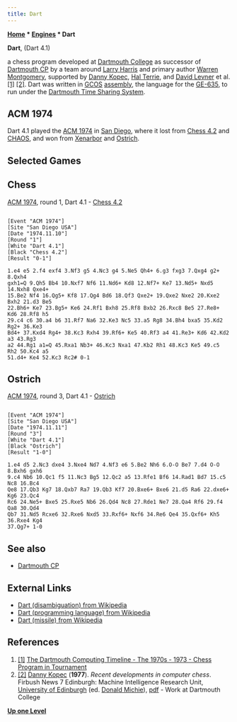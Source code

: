 ```yaml
---
title: Dart
---
```

**[Home](Home "Home") * [Engines](Engines "Engines") * Dart**

**Dart**, (Dart 4.1)

a chess program developed at [Dartmouth College](Dartmouth_College "Dartmouth College") as successor of [Dartmouth CP](Dartmouth_CP "Dartmouth CP") by a team around [Larry Harris](Larry_Harris "Larry Harris") and primary author [Warren Montgomery](Warren_Montgomery "Warren Montgomery"), supported by [Danny Kopec](Danny_Kopec "Danny Kopec"), [Hal Terrie](Hal_Terrie "Hal Terrie"), and [David Levner](index.php?title=David_Levner&action=edit&redlink=1 "David Levner (page does not exist)") et al. <a id="cite-note-1" href="#cite-ref-1">[1]</a> <a id="cite-note-2" href="#cite-ref-2">[2]</a>. Dart was written in [GCOS](https://en.wikipedia.org/wiki/General_Comprehensive_Operating_System) [assembly](Assembly "Assembly"), the language for the [GE-635](Honeywell_6000 "Honeywell 6000"), to run under the [Dartmouth Time Sharing System](https://en.wikipedia.org/wiki/Dartmouth_Time_Sharing_System).

## ACM 1974

Dart 4.1 played the [ACM 1974](ACM_1974 "ACM 1974") in [San Diego](https://en.wikipedia.org/wiki/San_Diego), where it lost from [Chess 4.2](</Chess_(Program)> "Chess (Program)") and [CHAOS](CHAOS "CHAOS"), and won from [Xenarbor](Xenarbor "Xenarbor") and [Ostrich](Ostrich "Ostrich").

## Selected Games

## Chess

[ACM 1974](ACM_1974 "ACM 1974"), round 1, Dart 4.1 - [Chess 4.2](</Chess_(Program)> "Chess (Program)")

```

[Event "ACM 1974"]
[Site "San Diego USA"]
[Date "1974.11.10"]
[Round "1"]
[White "Dart 4.1"]
[Black "Chess 4.2"]
[Result "0-1"]

1.e4 e5 2.f4 exf4 3.Nf3 g5 4.Nc3 g4 5.Ne5 Qh4+ 6.g3 fxg3 7.Qxg4 g2+ 8.Qxh4 
gxh1=Q 9.Qh5 Bb4 10.Nxf7 Nf6 11.Nd6+ Kd8 12.Nf7+ Ke7 13.Nd5+ Nxd5 14.Nxh8 Qxe4+ 
15.Be2 Nf4 16.Qg5+ Kf8 17.Qg4 Bd6 18.Qf3 Qxe2+ 19.Qxe2 Nxe2 20.Kxe2 Bxh2 21.d3 Be5 
22.Bh6+ Ke7 23.Bg5+ Ke6 24.Rf1 Bxh8 25.Rf8 Bxb2 26.Rxc8 Be5 27.Re8+ Kd6 28.Rf8 h5 
29.c4 c6 30.a4 b6 31.Rf7 Na6 32.Ke3 Nc5 33.a5 Rg8 34.Bh4 bxa5 35.Kd2 Rg2+ 36.Ke3 
Bd4+ 37.Kxd4 Rg4+ 38.Kc3 Rxh4 39.Rf6+ Ke5 40.Rf3 a4 41.Re3+ Kd6 42.Kd2 a3 43.Rg3 
a2 44.Rg1 a1=Q 45.Rxa1 Nb3+ 46.Kc3 Nxa1 47.Kb2 Rh1 48.Kc3 Ke5 49.c5 Rh2 50.Kc4 a5 
51.d4+ Ke4 52.Kc3 Rc2# 0-1

```

## Ostrich

[ACM 1974](ACM_1974 "ACM 1974"), round 3, Dart 4.1 - [Ostrich](Ostrich "Ostrich")

```

[Event "ACM 1974"]
[Site "San Diego USA"]
[Date "1974.11.11"]
[Round "3"]
[White "Dart 4.1"]
[Black "Ostrich"]
[Result "1-0"]

1.e4 d5 2.Nc3 dxe4 3.Nxe4 Nd7 4.Nf3 e6 5.Be2 Nh6 6.O-O Be7 7.d4 O-O 8.Bxh6 gxh6 
9.c4 Nb6 10.Qc1 f5 11.Nc3 Bg5 12.Qc2 a5 13.Rfe1 Bf6 14.Rad1 Bd7 15.c5 Nc8 16.Bc4 
Qe8 17.Qb3 Kg7 18.Qxb7 Ra7 19.Qb3 Kf7 20.Bxe6+ Bxe6 21.d5 Ra6 22.dxe6+ Kg6 23.Qc4 
Rc6 24.Ne5+ Bxe5 25.Rxe5 Nb6 26.Qd4 Nc8 27.Rde1 Ne7 28.Qa4 Rf6 29.f4 Qa8 30.Qd4 
Qb7 31.Nd5 Rcxe6 32.Rxe6 Nxd5 33.Rxf6+ Nxf6 34.Re6 Qe4 35.Qxf6+ Kh5 36.Rxe4 Kg4 
37.Qg7+ 1-0

```

## See also

- [Dartmouth CP](Dartmouth_CP "Dartmouth CP")

## External Links

- [Dart (disambiguation) from Wikipedia](https://en.wikipedia.org/wiki/Dart)
- [Dart (programming language) from Wikipedia](https://en.wikipedia.org/wiki/Dart_%28programming_language%29)
- [Dart (missile) from Wikipedia](https://en.wikipedia.org/wiki/Dart_%28missile%29)

## References

1. <a id="cite-ref-1" href="#cite-note-1">[1]</a> [The Dartmouth Computing Timeline - The 1970s - 1973 - Chess Program in Tournament](https://www.dartmouth.edu/its-tools/archive/history/timeline/1970s.html#1973)
1. <a id="cite-ref-2" href="#cite-note-2">[2]</a> [Danny Kopec](Danny_Kopec "Danny Kopec") (**1977**). *Recent developments in computer chess*. Firbush News 7 Edinburgh: Machine Intelligence Research Unit, [University of Edinburgh](University_of_Edinburgh "University of Edinburgh") (ed. [Donald Michie](Donald_Michie "Donald Michie")), [pdf](http://www.sci.brooklyn.cuny.edu/~kopec/Publications/Publications/O_45_C.pdf) - Work at Dartmouth College

**[Up one Level](Engines "Engines")**

